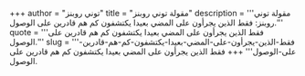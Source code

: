 +++
author = "توني روبنز"
title = "مقولة توني روبنز"
description = '''مقولة توني روبنز: فقط الذين يجرأون على المضي بعيدا يكتشفون كم هم قادرين على الوصول.'''
quote = '''فقط الذين يجرأون على المضي بعيدا يكتشفون كم هم قادرين على الوصول.'''
slug = '''فقط-الذين-يجرأون-على-المضي-بعيدا-يكتشفون-كم-هم-قادرين-على-الوصول'''
+++
فقط الذين يجرأون على المضي بعيدا يكتشفون كم هم قادرين على الوصول.

